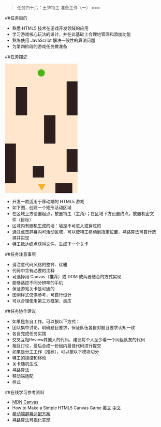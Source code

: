 >任务四十六：王牌特工 准备工作（一）
===

##任务目的
* 熟悉 HTML5 技术在游戏开发领域的应用
* 学习游戏核心玩法的设计，并在此基础上合理地管理和添加功能
* 熟练使用 JavaScript 解决一般性的算法问题
* 为第四阶段的游戏任务做准备


##任务描述

![demo](../images/task_3_46_1.png)



* 开发一款适用于移动端的 HTML5 游戏
* 如下图，创建一个矩形活动区域
* 在区域上方设置起点，放置特工（主角）；在区域下方设置终点，放置机密文件（目标）
* 区域内有随机生成的墙：墙是不可进入或穿过的
* 通过点击屏幕内可活动区域，可以使特工移动到指定位置，寻路算法可自行选择并实现
* 特工抵达终点获得文件，生成下一个关卡


##任务注意事项
* 请注意代码风格的整齐、优雅
* 代码中含有必要的注释
* 可选择用 Canvas（推荐）或 DOM 或两者结合的方式实现
* 能够适应不同分辨率的手机
* 保证游戏关卡是可通的
* 图例样式仅供参考，可自行设计
* 可以合理使用第三方框架、类库


##任务协作建议
* 如果是各自工作，可以按以下方式：
* 团队集中讨论，明确题目要求，保证队伍各自对题目要求认知一致
* 各自完成任务实践
* 交叉互相Review其他人的代码，建议每个人至少看一个同组队友的代码
* 相互讨论，最后合成一份组内最佳代码进行提交
* 如果是分工工作（推荐），可以按以下模块切分
* 特工的操控和移动
* 关卡随机生成
* 寻路算法
* 移动端适配
* 样式


##在线学习参考资料
* [MDN Canvas](https://developer.mozilla.org/zh-CN/docs/Web/API/Canvas_API)
* How to Make a Simple HTML5 Canvas Game [英文](http://www.lostdecadegames.com/how-to-make-a-simple-html5-canvas-game/) [中文](http://www.cnblogs.com/Wayou/p/how-to-make-a-simple-html5-canvas-game.html)
* [移动端屏幕适配方案](https://github.com/baidu-ife/ife/blob/master/2015_summer/task/game_yangfan_01.md#2-一个适配移动端的游戏场景)
* [寻路算法可视化实现](http://qiao.github.io/PathFinding.js/visual/)